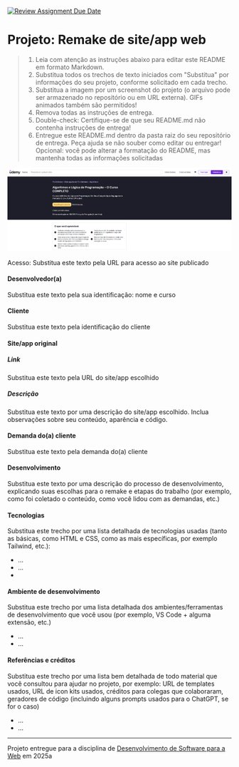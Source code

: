 [![Review Assignment Due Date](https://classroom.github.com/assets/deadline-readme-button-22041afd0340ce965d47ae6ef1cefeee28c7c493a6346c4f15d667ab976d596c.svg)](https://classroom.github.com/a/-0GsTofh)
# Projeto: Remake de site/app web

> 1. Leia com atenção as instruções abaixo para editar este README em formato Markdown.
> 2. Substitua todos os trechos de texto iniciados com "Substitua" por informações do seu projeto, conforme solicitado em cada trecho.
> 3. Substitua a imagem por um screenshot do projeto (o arquivo pode ser armazenado no repositório ou em URL externa). GIFs animados também são permitidos!
> 4. Remova todas as instruções de entrega.
> 5. Double-check: Certifique-se de que seu README.md não contenha instruções de entrega!
> 6. Entregue este README.md dentro da pasta raiz do seu repositório de entrega. Peça ajuda se não souber como editar ou entregar!
> Opcional: você pode alterar a formatação do README, mas mantenha todas as informações solicitadas

![Substitua a imagem ao lado por um screenshot do seu projeto](img/image.png "Screenshot do projeto.")


Acesso: Substitua este texto pela URL para acesso ao site publicado


#### Desenvolvedor(a)
Substitua este texto pela sua identificação: nome e curso

#### Cliente
Substitua este texto pela identificação do cliente




#### Site/app original

##### Link
Substitua este texto pela URL do site/app escolhido

##### Descrição
Substitua este texto por uma descrição do site/app escolhido. Inclua observações sobre seu conteúdo, aparência e código.

#### Demanda do(a) cliente
Substitua este texto pela demanda do(a) cliente

#### Desenvolvimento

Substitua este texto por uma descrição do processo de desenvolvimento, explicando suas escolhas para o remake e etapas do trabalho (por exemplo, como foi coletado o conteúdo, como você lidou com as demandas, etc.)


#### Tecnologias

Substitua este trecho por uma lista detalhada de tecnologias usadas (tanto as básicas, como HTML e CSS, como as mais específicas, por exemplo Tailwind, etc.):
- ...
- ...
- 

#### Ambiente de desenvolvimento

Substitua este trecho por uma lista detalhada dos ambientes/ferramentas de desenvolvimento que você usou (por exemplo, VS Code + alguma extensão, etc.)
- ...
- ...

#### Referências e créditos

Substitua este trecho por uma lista bem detalhada de todo material que você consultou para ajudar no projeto, por exemplo:  URL de templates usados, URL de icon kits usados, créditos para colegas que colaboraram, geradores de código (incluindo alguns prompts usados para o ChatGPT, se for o caso)
- ...
- ...




---
Projeto entregue para a disciplina de [Desenvolvimento de Software para a Web](http://github.com/andreainfufsm/elc1090-2025a) em 2025a
